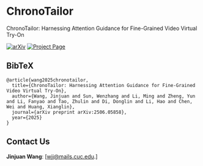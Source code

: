 # ChronoTailor
ChronoTailor: Harnessing Attention Guidance for Fine-Grained Video Virtual Try-On

[![arXiv](https://img.shields.io/badge/arXiv-2506.05858-b31b1b.svg)]([https://arxiv.org/abs/2506.05858])
[![Project Page](https://img.shields.io/badge/Project-Website-green)]([https://chronotailor.github.io/ChronoTailor/])

## BibTeX
```text
@article{wang2025chronotailor,
  title={ChronoTailor: Harnessing Attention Guidance for Fine-Grained Video Virtual Try-On},
  author={Wang, Jinjuan and Sun, Wenzhang and Li, Ming and Zheng, Yun and Li, Fanyao and Tao, Zhulin and Di, Donglin and Li, Hao and Chen, Wei and Huang, Xianglin},
  journal={arXiv preprint arXiv:2506.05858},
  year={2025}
}
```
## Contact Us
**Jinjuan Wang**: [wjj@mails.cuc.edu.]
